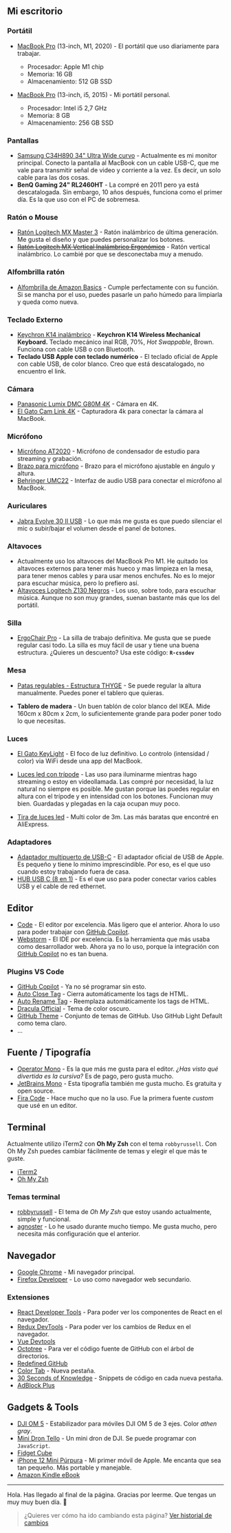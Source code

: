 ## Mi escritorio

### Portátil

- [MacBook Pro](https://www.apple.com/macbook-pro-13/) (13-inch, M1, 2020) - El portátil que uso diariamente para trabajar.

  - Procesador: Apple M1 chip
  - Memoria: 16 GB
  - Almacenamiento: 512 GB SSD

- [MacBook Pro](https://www.apple.com/macbook-pro-13/) (13-inch, i5, 2015) - Mi portátil personal.
  - Procesador: Intel i5 2,7 GHz
  - Memoria: 8 GB
  - Almacenamiento: 256 GB SSD

### Pantallas

- [Samsung C34H890 34" Ultra Wide curvo](https://amzn.to/3zPFVlh) - Actualmente es mi monitor principal. Conecto la pantalla al MacBook con un cable USB-C, que me vale para transmitir señal de video y corriente a la vez. Es decir, un solo cable para las dos cosas.
- **BenQ Gaming 24" RL2460HT** - La compré en 2011 pero ya está descatalogada. Sin embargo, 10 años después, funciona como el primer día. Es la que uso con el PC de sobremesa.

### Ratón o Mouse

- [Ratón Logitech MX Master 3](https://amzn.to/3wmuumT) - Ratón inalámbrico de última generación. Me gusta el diseño y que puedes personalizar los botones.
- ~~[Ratón Logitech MX Vertical Inalámbrico Ergonómico](https://amzn.to/3IaT3oW)~~ - Ratón vertical inalámbrico. Lo cambié por que se desconectaba muy a menudo.

### Alfombrilla ratón

- [Alfombrilla de Amazon Basics](https://amzn.to/3l6JmQv) - Cumple perfectamente con su función. Si se mancha por el uso, puedes pasarle un paño húmedo para limpiarla y queda como nueva.

### Teclado Externo

- [Keychron K14 inalámbrico](https://www.keychron.com/products/keychron-k14-wireless-mechanical-keyboard?variant=39553083146329) - **Keychron K14 Wireless Mechanical Keyboard.** Teclado mecánico inal RGB, 70%, _Hot Swappable_, Brown. Funciona con cable USB o con Bluetooth.
- **Teclado USB Apple con teclado numérico** - El teclado oficial de Apple con cable USB, de color blanco. Creo que está descatalogado, no encuentro el link.

### Cámara
- [Panasonic Lumix DMC G80M 4K](https://amzn.to/36yCeHb) - Cámara en 4K.
- [El Gato Cam Link 4K](https://amzn.to/3wnAsn9) - Capturadora 4k para conectar la cámara al MacBook.

### Micrófono
- [Micrófono AT2020](https://amzn.to/3JvuuEO) - Micrófono de condensador de estudio para streaming y grabación.
- [Brazo para micrófono](https://amzn.to/3KXsrtk) - Brazo para el micrófono ajustable en ángulo y altura.
- [Behringer UMC22](https://amzn.to/3N8Cu0H) - Interfaz de audio USB para conectar el micrófono al MacBook.

### Auriculares

- [Jabra Evolve 30 II USB](https://amzn.to/3evillN) - Lo que más me gusta es que puedo silenciar el mic o subir/bajar el volumen desde el panel de botones.

### Altavoces

- Actualmente uso los altavoces del MacBook Pro M1. He quitado los altavoces externos para tener más hueco y mas limpieza en la mesa, para tener menos cables y para usar menos enchufes. No es lo mejor para escuchar música, pero lo prefiero así.
- [Altavoces Logitech Z130 Negros](https://amzn.to/3xQmrwf) - Los uso, sobre todo, para escuchar música. Aunque no son muy grandes, suenan bastante más que los del portátil.

### Silla

- [ErgoChair Pro](https://bit.ly/2JiNkEG) - La silla de trabajo definitiva. Me gusta que se puede regular casi todo. La silla es muy fácil de usar y tiene una buena estructura.
¿Quieres un descuento? Usa este código: **`R-cssdev`**

### Mesa

- [Patas regulables - Estructura THYGE](https://www.ikea.com/es/es/p/thyge-estructura-tablero-gris-plata-50293779/) - Se puede regular la altura manualmente. Puedes poner el tablero que quieras.

- **Tablero de madera** - Un buen tablón de color blanco del IKEA. Mide 160cm x 80cm x 2cm, lo suficientemente grande para poder poner todo lo que necesitas.

### Luces
- [El Gato KeyLight](https://amzn.to/3Jvq28M) - El foco de luz definitivo. Lo controlo (intensidad / color) via WiFi desde una app del MacBook.
- [Luces led con trípode](https://amzn.to/3esJntJ) - Las uso para iluminarme mientras hago streaming o estoy en videollamada. Las compré por necesidad, la luz natural no siempre es posible. Me gustan porque las puedes regular en altura con el trípode y en intensidad con los botones. Funcionan muy bien. Guardadas y plegadas en la caja ocupan muy poco.

- [Tira de luces led](https://es.aliexpress.com/item/33017875866.html?spm=a2g0s.9042311.0.0.149c63c0d3h1Wl) - Multi color de 3m. Las más baratas que encontré en AliExpress.

### Adaptadores

- [Adaptador multipuerto de USB-C](https://amzn.to/3ikUZjP) - El adaptador oficial de USB de Apple. Es pequeño y tiene lo mínimo imprescindible. Por eso, es el que uso cuando estoy trabajando fuera de casa.
- [HUB USB C (8 en 1)](https://amzn.to/3MYaTPr) - Es el que uso para poder conectar varios cables USB y el cable de red ethernet.

## Editor

- [Code](https://code.visualstudio.com/) - El editor por excelencia. Más ligero que el anterior. Ahora lo uso para poder trabajar con [GitHub Copilot](https://copilot.github.com/).
- [Webstorm](https://www.jetbrains.com/es-es/webstorm/) - El IDE por excelencia. Es la herramienta que más usaba como desarrollador web. Ahora ya no lo uso, porque la integración con [GitHub Copilot](https://copilot.github.com/) no es tan buena.

### Plugins VS Code
- [GitHub Copilot](https://copilot.github.com/) - Ya no sé programar sin esto.
- [Auto Close Tag](https://marketplace.visualstudio.com/items?itemName=formulahendry.auto-close-tag) - Cierra automáticamente los tags de HTML.
- [Auto Rename Tag](https://marketplace.visualstudio.com/items?itemName=formulahendry.auto-rename-tag) - Reemplaza automáticamente los tags de HTML.
- [Dracula Official](https://marketplace.visualstudio.com/items?itemName=dracula-theme.theme-dracula) - Tema de color oscuro.
- [GitHub Theme](https://marketplace.visualstudio.com/items?itemName=GitHub.github-vscode-theme) - Conjunto de temas de GitHub. Uso GitHub Light Default como tema claro.
- ...

## Fuente / Tipografía
- [Operator Mono](https://www.typography.com/fonts/operator/overview) - Es la que más me gusta para el editor. _¿Has visto qué divertida es la cursiva?_ Es de pago, pero gusta mucho.
- [JetBrains Mono](https://www.jetbrains.com/es-es/lp/mono/) - Esta tipografía también me gusta mucho. Es gratuita y open source.
- [Fira Code](https://github.com/tonsky/FiraCode) - Hace mucho que no la uso. Fue la primera fuente _custom_ que usé en un editor.

## Terminal

Actualmente utilizo iTerm2 con **Oh My Zsh** con el tema `robbyrussell`. Con Oh My Zsh puedes cambiar fácilmente de temas y elegir el que más te guste.

- [iTerm2](https://iterm2.com/)
- [Oh My Zsh](https://ohmyz.sh/)

### Temas terminal

- [robbyrussell](https://github.com/ohmyzsh/ohmyzsh/wiki/Themes#robbyrussell) - El tema de _Oh My Zsh_ que estoy usando actualmente, simple y funcional.
- [agnoster](https://github.com/ohmyzsh/ohmyzsh/wiki/Themes#agnoster) - Lo he usado durante mucho tiempo. Me gusta mucho, pero necesita más configuración que el anterior.

## Navegador

- [Google Chrome](https://www.google.com/chrome/) - Mi navegador principal.
- [Firefox Developer](https://www.mozilla.org/es-ES/firefox/developer/) - Lo uso como navegador web secundario.

### Extensiones

- [React Developer Tools](https://chrome.google.com/webstore/detail/react-developer-tools/fmkadmapgofadopljbjfkapdkoienihi?hl=es) - Para poder ver los componentes de React en el navegador.
- [Redux DevTools](https://chrome.google.com/webstore/detail/redux-devtools/lmhkpmbekcpmknklioeibfkpmmfibljd?hl=es) - Para poder ver los cambios de Redux en el navegador.
- [Vue Devtools](https://github.com/vuejs/vue-devtools)
- [Octotree](https://chrome.google.com/webstore/detail/octotree-github-code-tree/bkhaagjahfmjljalopjnoealnfndnagc) - Para ver el código fuente de GitHub con el árbol de directorios.
- [Redefined GitHub](https://chrome.google.com/webstore/detail/refined-github/hlepfoohegkhhmjieoechaddaejaokhf)
- [Color Tab](https://chrome.google.com/webstore/detail/color-tab/hchlgfaicmddilenlflajnmomalehbom?hl=es) - Nueva pestaña.
- [30 Seconds of Knowledge](https://30secondsofknowledge.com/) - Snippets de código en cada nueva pestaña.
- [AdBlock Plus](https://adblockplus.org/es/)

## Gadgets & Tools

- [DJI OM 5](https://amzn.to/2XF7UGz) - Estabilizador para móviles DJI OM 5 de 3 ejes. Color _athen gray_.
- [Mini Dron Tello](https://amzn.to/3ldFr4l) - Un mini dron de DJI. Se puede programar con `JavaScript`.
- [Fidget Cube](https://www.kickstarter.com/projects/antsylabs/fidget-cube-a-vinyl-desk-toy)
- [iPhone 12 Mini Púrpura](https://www.apple.com/es/iphone-12/key-features/) - Mi primer móvil de Apple. Me encanta que sea tan pequeño. Más portable y manejable.
- [Amazon Kindle eBook](https://amzn.to/3xkVSys)

---

Hola. Has llegado al final de la página. Gracias por leerme. Que tengas un muy muy buen día. 🤗
> ¿Quieres ver cómo ha ido cambiando esta página? [Ver historial de cambios](https://github.com/baumannzone/baumannzone.dev/blame/main/components/UsesPage/uses.md)
